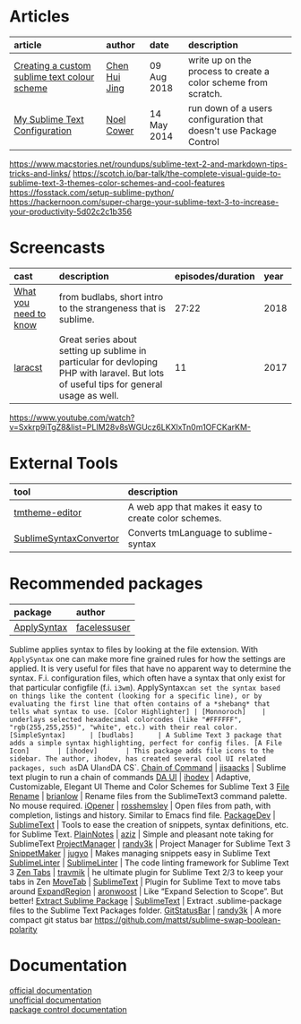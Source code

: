 # Articles
article | author | date | description
:-------|:-------|:-----|:-----------
[Creating a custom sublime text colour scheme](https://www.chenhuijing.com/blog/creating-a-custom-sublime-text-colour-scheme/) | [Chen Hui Jing](https://www.chenhuijing.com) | 09 Aug 2018 | write up on the process to create a color scheme from scratch.
[My Sublime Text Configuration](https://spifftastic.net/post/2014/05/my-sublime-text-configuration/) | [Noel Cower](https://spifftastic.net) | 14 May 2014 | run down of a users configuration that doesn't use Package Control
https://www.macstories.net/roundups/sublime-text-2-and-markdown-tips-tricks-and-links/
https://scotch.io/bar-talk/the-complete-visual-guide-to-sublime-text-3-themes-color-schemes-and-cool-features
https://fosstack.com/setup-sublime-python/
https://hackernoon.com/super-charge-your-sublime-text-3-to-increase-your-productivity-5d02c2c1b356

# Screencasts
| cast | description | episodes/duration | year |
|:-----|:------------|:---------|:-----|
|[What you need to know]|from budlabs, short intro to the strangeness that is sublime. | 27:22 | 2018
|[laracst]| Great series about setting up sublime in particular for devloping PHP with laravel. But lots of useful tips for general usage as well. | 11 | 2017
https://www.youtube.com/watch?v=Sxkrp9iTgZ8&list=PLIM28v8sWGUcz6LKXlxTn0m1OFCKarKM-


[What you need to know]: https://youtu.be/uJrQkzAncZ0
[laracst]: https://laracasts.com/series/professional-php-workflow-in-sublime-text/

# External Tools
tool | description
:--- |:-----------
[tmtheme-editor](https://tmtheme-editor.herokuapp.com/#!/editor/theme/Monokai) | A web app that makes it easy to create color schemes.  
[SublimeSyntaxConvertor](https://github.com/aziz/SublimeSyntaxConvertor) | Converts tmLanguage to sublime-syntax
   

# Recommended packages

package             | author         
:------------------ |:-------------- 
[ApplySyntax]       | [facelessuser] |
Sublime applies syntax to files by looking at the file extension. With `ApplySyntax` one can make more fine grained rules for how the settings are applied. It is very useful for files that have no apparent way to determine the syntax. F.i. configuration files, which often have a syntax that only exist for that particular configfile (f.i. `i3wm`). ApplySyntax` can set the syntax based on things like the content (looking for a specific line), or by evaluating the first line that often contains of a *shebang* that tells what syntax to use.
[Color Highlighter] | [Monnoroch]    |
underlays selected hexadecimal colorcodes (like "#FFFFFF", "rgb(255,255,255)", "white", etc.) with their real color.
[SimpleSyntax]      | [budlabs]      |
A Sublime Text 3 package that adds a simple syntax highlighting, perfect for config files.
[A File Icon]       | [ihodev]       |
This package adds file icons to the sidebar. The author, ihodev, has created several cool UI related packages, such as `DA UI` and `DA CS`.
[Chain of Command]  | [jisaacks]     |
Sublime text plugin to run a chain of commands
[DA UI]             | [ihodev]       |
Adaptive, Customizable, Elegant UI Theme and Color Schemes for Sublime Text 3
[File Rename]       | [brianlow]     |
Rename files from the SublimeText3 command palette. No mouse required.
[iOpener]           | [rosshemsley]  |
Open files from path, with completion, listings and history. Similar to Emacs find file.
[PackageDev]        | [SublimeText]  |
Tools to ease the creation of snippets, syntax definitions, etc. for Sublime Text.
[PlainNotes]        | [aziz]         |
Simple and pleasant note taking for SublimeText
[ProjectManager]    | [randy3k]      |
Project Manager for Sublime Text 3
[SnippetMaker]      | [jugyo]        |
Makes managing snippets easy in Sublime Text
[SublimeLinter]     | [SublimeLinter] |
The code linting framework for Sublime Text 3
[Zen Tabs]          | [travmik]      |
he ultimate plugin for Sublime Text 2/3 to keep your tabs in Zen
[MoveTab]           | [SublimeText]  |
Plugin for Sublime Text to move tabs around
[ExpandRegion]      | [aronwoost]    |
Like “Expand Selection to Scope”. But better!
[Extract Sublime Package] | [SublimeText] |
Extract .sublime-package files to the Sublime Text Packages folder.
[GitStatusBar] | [randy3k] | A more compact git status bar
https://github.com/mattst/sublime-swap-boolean-polarity


# Documentation
[official documentation](https://www.sublimetext.com/docs/3/)  
[unofficial documentation](http://docs.sublimetext.info/en/latest/)  
[package control documentation](https://packagecontrol.io/docs)  

[GitStatusBar]: https://github.com/randy3k/GitStatusBar
[SimpleSyntax]: https://github.com/budlabs/SimpleSyntax
[budlabs]: https://github.com/budlabs
[A File Icon]: https://github.com/ihodev/a-file-icon
[ihodev]: https://github.com/ihodev
[ApplySyntax]: https://github.com/facelessuser/ApplySyntax
[facelessuser]: https://github.com/facelessuser
[Chain of Command]: https://github.com/jisaacks/ChainOfCommand
[jisaacks]: https://github.com/jisaacks
[Color Highlighter]: https://github.com/Monnoroch/ColorHighlighter
[Monnoroch]: https://github.com/Monnoroch/ColorHighlighter
[DA UI]: https://github.com/ihodev/sublime-da-ui
[Extract Sublime Package]: https://github.com/SublimeText/ExtractSublimePackage
[SublimeText]: https://github.com/SublimeText
[File Rename]: https://github.com/brianlow/FileRename
[brianlow]: https://github.com/brianlow
[iOpener]: https://github.com/rosshemsley/iOpener
[rosshemsley]: https://github.com/rosshemsley
[PackageDev]: https://github.com/SublimeText/PackageDev
[PlainNotes]: https://github.com/aziz/PlainNotes
[aziz]: https://github.com/aziz
[ProjectManager]: https://github.com/randy3k/ProjectManager
[randy3k]: https://github.com/randy3k
[SnippetMaker]: https://github.com/jugyo/SublimeSnippetMaker
[jugyo]: https://github.com/jugyo 
[SublimeLinter]: http://www.sublimelinter.com/en/stable/
[Zen Tabs]: https://github.com/travmik/ZenTabs
[travmik]: https://github.com/travmik 
[MoveTab]: https://github.com/SublimeText/MoveTab
[ExpandRegion]: https://github.com/aronwoost/sublime-expand-region
[aronwoost]: https://github.com/aronwoost

